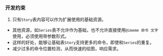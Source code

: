### 开发约束
1. 只有`Story`表内容可以作为扩展使用的基础资源。

- 其他资源，如`Series`表不允许作为基础，也不允许直接使用`@imeme 命令 文字`使用，必须使用带参数形式。
- 这样的好处，能够让基础表`Story`支持更多的命令，即使和`Series`的重复。
- 减少过多的命令位置检测，从而快速的绘图，响应需求。